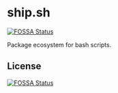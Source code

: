 # ship.sh
[![FOSSA Status](https://app.fossa.io/api/projects/git%2Bgithub.com%2FDavidBindloss%2Fship.sh.svg?type=shield)](https://app.fossa.io/projects/git%2Bgithub.com%2FDavidBindloss%2Fship.sh?ref=badge_shield)


Package ecosystem for bash scripts.


## License
[![FOSSA Status](https://app.fossa.io/api/projects/git%2Bgithub.com%2FDavidBindloss%2Fship.sh.svg?type=large)](https://app.fossa.io/projects/git%2Bgithub.com%2FDavidBindloss%2Fship.sh?ref=badge_large)